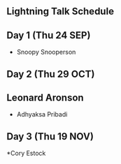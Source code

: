 ## Lightning Talk Schedule

## Day 1 (Thu 24 SEP)

* Snoopy Snooperson

## Day 2 (Thu 29 OCT)
## Leonard Aronson

* Adhyaksa Pribadi

## Day 3 (Thu 19 NOV)

*Cory Estock

